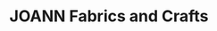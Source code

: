 ---
title: "JOANN Fabrics and Crafts"
url: /north-canton/joann-fabrics-and-crafts/
shop: Basteln
---